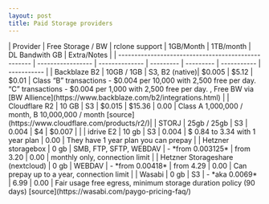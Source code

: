 ```yaml
---
layout: post
title: Paid Storage providers
---
```


<div style='overflow-x:auto'>
| Provider                                            | Free Storage / BW | rclone support | 1GB/Month | 1TB/month | DL Bandwith GB | Extra/Notes |
| --------------------------------------------------- | ----------------- | -------------- | --------- | --------- | ----------- | ----------- |
| Backblaze B2                                        | 10GB  / 1GB            | S3, B2 (native)|  $0.005  | $5.12  |   $0.01  |   Class “B” transactions - $0.004 per 10,000 with 2,500 free per day. “C” transactions - $0.004 per 1,000 with 2,500 free per day. , Free BW via [BW Allience](https://www.backblaze.com/b2/integrations.html)   |
| Cloudflare R2                                       | 10 GB              | S3             | $0.015 |  $15.36  |   0.00 | Class A 1,000,000 / month, B 10,000,000 / month [source](https://www.cloudflare.com/products/r2/)|
| STORJ                                               | 25gb / 25gb       | S3             | 0.004  | $4  |  $0.007    |             |
| idrive E2                                           | 10 gb             | S3             | 0.004   |  $ 0.84 to 3.34 with 1 year plan  |  0.00      |  They have 1 year plan you can prepay  |
| Hetzner storagebox                                  | 0 gb              | SMB, FTP, SFTP, WEBDAV | - *from 0.003125*   |  from  3.20  |  0.00     |  monthly only, connection limit  |
| Hetzner Storageshare (nextcloud)                    | 0 gb              | WEBDAV         | - *from 0.00418*  |  from  4.29  |  0.00      |  Can prepay up to a year, connection limit  |
| Wasabi | 0 gb | S3 | - *aka 0.0069* | 6.99 | 0.00 | Fair usage free egress, minimum storage duration policy (90 days) [source](https://wasabi.com/paygo-pricing-faq/)

</div>






<script src='{{ '/public/js/tablesort.js' | absolute_url }}'></script>
